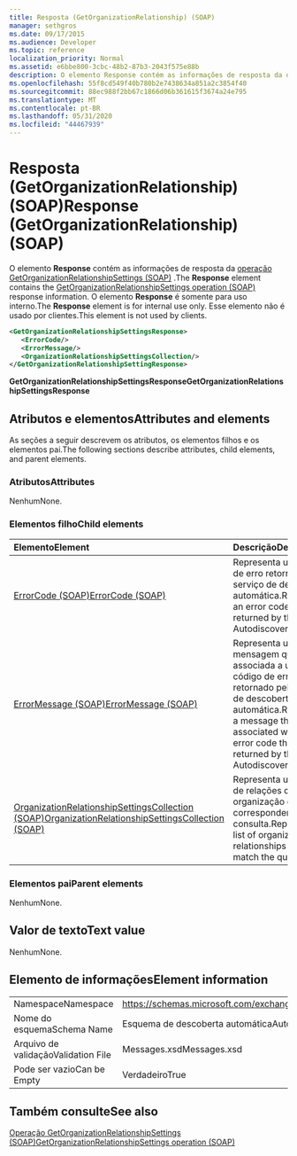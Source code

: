 ```yaml
---
title: Resposta (GetOrganizationRelationship) (SOAP)
manager: sethgros
ms.date: 09/17/2015
ms.audience: Developer
ms.topic: reference
localization_priority: Normal
ms.assetid: e6bbe800-3cbc-48b2-87b3-2043f575e88b
description: O elemento Response contém as informações de resposta da operação GetOrganizationRelationshipSettings (SOAP). O elemento Response é somente para uso interno. Esse elemento não é usado por clientes.
ms.openlocfilehash: 55f8cd549f40b780b2e7438634a851a2c3854f40
ms.sourcegitcommit: 88ec988f2bb67c1866d06b361615f3674a24e795
ms.translationtype: MT
ms.contentlocale: pt-BR
ms.lasthandoff: 05/31/2020
ms.locfileid: "44467939"
---
```

# <a name="response-getorganizationrelationship-soap"></a><span data-ttu-id="b1ec5-105">Resposta (GetOrganizationRelationship) (SOAP)</span><span class="sxs-lookup"><span data-stu-id="b1ec5-105">Response (GetOrganizationRelationship) (SOAP)</span></span>

<span data-ttu-id="b1ec5-106">O elemento **Response** contém as informações de resposta da [operação GetOrganizationRelationshipSettings (SOAP)](getorganizationrelationshipsettings-operation-soap.md) .</span><span class="sxs-lookup"><span data-stu-id="b1ec5-106">The **Response** element contains the [GetOrganizationRelationshipSettings operation (SOAP)](getorganizationrelationshipsettings-operation-soap.md) response information.</span></span> <span data-ttu-id="b1ec5-107">O elemento **Response** é somente para uso interno.</span><span class="sxs-lookup"><span data-stu-id="b1ec5-107">The **Response** element is for internal use only.</span></span> <span data-ttu-id="b1ec5-108">Esse elemento não é usado por clientes.</span><span class="sxs-lookup"><span data-stu-id="b1ec5-108">This element is not used by clients.</span></span> 
  
```XML
<GetOrganizationRelationshipSettingsResponse>
   <ErrorCode/>
   <ErrorMessage/>
   <OrganizationRelationshipSettingsCollection/>
</GetOrganizationRelationshipSettingResponse>
```

 <span data-ttu-id="b1ec5-109">**GetOrganizationRelationshipSettingsResponse**</span><span class="sxs-lookup"><span data-stu-id="b1ec5-109">**GetOrganizationRelationshipSettingsResponse**</span></span>
## <a name="attributes-and-elements"></a><span data-ttu-id="b1ec5-110">Atributos e elementos</span><span class="sxs-lookup"><span data-stu-id="b1ec5-110">Attributes and elements</span></span>

<span data-ttu-id="b1ec5-111">As seções a seguir descrevem os atributos, os elementos filhos e os elementos pai.</span><span class="sxs-lookup"><span data-stu-id="b1ec5-111">The following sections describe attributes, child elements, and parent elements.</span></span>
  
### <a name="attributes"></a><span data-ttu-id="b1ec5-112">Atributos</span><span class="sxs-lookup"><span data-stu-id="b1ec5-112">Attributes</span></span>

<span data-ttu-id="b1ec5-113">Nenhum</span><span class="sxs-lookup"><span data-stu-id="b1ec5-113">None.</span></span>
  
### <a name="child-elements"></a><span data-ttu-id="b1ec5-114">Elementos filho</span><span class="sxs-lookup"><span data-stu-id="b1ec5-114">Child elements</span></span>

|<span data-ttu-id="b1ec5-115">**Elemento**</span><span class="sxs-lookup"><span data-stu-id="b1ec5-115">**Element**</span></span>|<span data-ttu-id="b1ec5-116">**Descrição**</span><span class="sxs-lookup"><span data-stu-id="b1ec5-116">**Description**</span></span>|
|:-----|:-----|
|[<span data-ttu-id="b1ec5-117">ErrorCode (SOAP)</span><span class="sxs-lookup"><span data-stu-id="b1ec5-117">ErrorCode (SOAP)</span></span>](errorcode-soap.md) <br/> |<span data-ttu-id="b1ec5-118">Representa um código de erro retornado pelo serviço de descoberta automática.</span><span class="sxs-lookup"><span data-stu-id="b1ec5-118">Represents an error code that is returned by the Autodiscover service.</span></span>  <br/> |
|[<span data-ttu-id="b1ec5-119">ErrorMessage (SOAP)</span><span class="sxs-lookup"><span data-stu-id="b1ec5-119">ErrorMessage (SOAP)</span></span>](errormessage-soap.md) <br/> |<span data-ttu-id="b1ec5-120">Representa uma mensagem que é associada a um código de erro retornado pelo serviço de descoberta automática.</span><span class="sxs-lookup"><span data-stu-id="b1ec5-120">Represents a message that is associated with an error code that is returned by the Autodiscover service.</span></span>  <br/> |
|[<span data-ttu-id="b1ec5-121">OrganizationRelationshipSettingsCollection (SOAP)</span><span class="sxs-lookup"><span data-stu-id="b1ec5-121">OrganizationRelationshipSettingsCollection (SOAP)</span></span>](organizationrelationshipsettingscollection-soap.md) <br/> |<span data-ttu-id="b1ec5-122">Representa uma lista de relações de organização que correspondem à consulta.</span><span class="sxs-lookup"><span data-stu-id="b1ec5-122">Represents a list of organization relationships that match the query.</span></span>  <br/> |
   
### <a name="parent-elements"></a><span data-ttu-id="b1ec5-123">Elementos pai</span><span class="sxs-lookup"><span data-stu-id="b1ec5-123">Parent elements</span></span>

<span data-ttu-id="b1ec5-124">Nenhum</span><span class="sxs-lookup"><span data-stu-id="b1ec5-124">None.</span></span>
  
## <a name="text-value"></a><span data-ttu-id="b1ec5-125">Valor de texto</span><span class="sxs-lookup"><span data-stu-id="b1ec5-125">Text value</span></span>

<span data-ttu-id="b1ec5-126">Nenhum</span><span class="sxs-lookup"><span data-stu-id="b1ec5-126">None.</span></span>
  
## <a name="element-information"></a><span data-ttu-id="b1ec5-127">Elemento de informações</span><span class="sxs-lookup"><span data-stu-id="b1ec5-127">Element information</span></span>

|||
|:-----|:-----|
|<span data-ttu-id="b1ec5-128">Namespace</span><span class="sxs-lookup"><span data-stu-id="b1ec5-128">Namespace</span></span>  <br/> |https://schemas.microsoft.com/exchange/2010/Autodiscover  <br/> |
|<span data-ttu-id="b1ec5-129">Nome do esquema</span><span class="sxs-lookup"><span data-stu-id="b1ec5-129">Schema Name</span></span>  <br/> |<span data-ttu-id="b1ec5-130">Esquema de descoberta automática</span><span class="sxs-lookup"><span data-stu-id="b1ec5-130">Autodiscover schema</span></span>  <br/> |
|<span data-ttu-id="b1ec5-131">Arquivo de validação</span><span class="sxs-lookup"><span data-stu-id="b1ec5-131">Validation File</span></span>  <br/> |<span data-ttu-id="b1ec5-132">Messages.xsd</span><span class="sxs-lookup"><span data-stu-id="b1ec5-132">Messages.xsd</span></span>  <br/> |
|<span data-ttu-id="b1ec5-133">Pode ser vazio</span><span class="sxs-lookup"><span data-stu-id="b1ec5-133">Can be Empty</span></span>  <br/> |<span data-ttu-id="b1ec5-134">Verdadeiro</span><span class="sxs-lookup"><span data-stu-id="b1ec5-134">True</span></span>  <br/> |
   
## <a name="see-also"></a><span data-ttu-id="b1ec5-135">Também consulte</span><span class="sxs-lookup"><span data-stu-id="b1ec5-135">See also</span></span>



[<span data-ttu-id="b1ec5-136">Operação GetOrganizationRelationshipSettings (SOAP)</span><span class="sxs-lookup"><span data-stu-id="b1ec5-136">GetOrganizationRelationshipSettings operation (SOAP)</span></span>](getorganizationrelationshipsettings-operation-soap.md)

